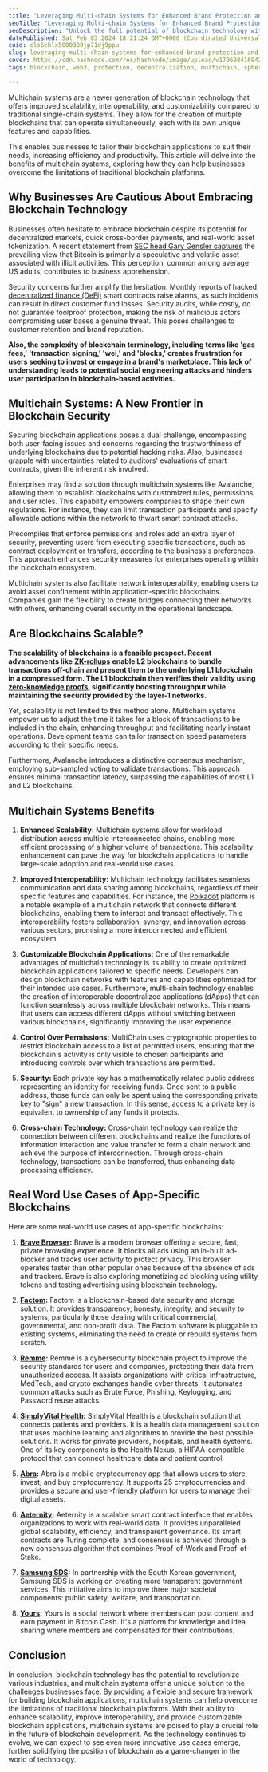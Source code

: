 ```yaml
---
title: "Leveraging Multi-chain Systems for Enhanced Brand Protection and Efficiency"
seoTitle: "Leveraging Multi-chain Systems for Enhanced Brand Protection and Effic"
seoDescription: "Unlock the full potential of blockchain technology with multichain systems! Discover how these cutting-edge solutions can enhance scalability, improve.."
datePublished: Sat Feb 03 2024 18:21:24 GMT+0000 (Coordinated Universal Time)
cuid: cls6ehlx5000309jp71dj9ppu
slug: leveraging-multi-chain-systems-for-enhanced-brand-protection-and-efficiency
cover: https://cdn.hashnode.com/res/hashnode/image/upload/v1706984169421/5c230209-a140-4e37-ad32-ad27aa7c5c26.png
tags: blockchain, web3, protection, decentralization, multichain, spheron

---
```


Multichain systems are a newer generation of blockchain technology that offers improved scalability, interoperability, and customizability compared to traditional single-chain systems. They allow for the creation of multiple blockchains that can operate simultaneously, each with its own unique features and capabilities.

This enables businesses to tailor their blockchain applications to suit their needs, increasing efficiency and productivity. This article will delve into the benefits of multichain systems, exploring how they can help businesses overcome the limitations of traditional blockchain platforms.

## Why Businesses Are Cautious About Embracing Blockchain Technology

Businesses often hesitate to embrace blockchain despite its potential for decentralized markets, quick cross-border payments, and real-world asset tokenization. A recent statement from [SEC head Gary Gensler captures](https://milkroad.com/news/bitcoin-is-a-highly-speculative-volatile-asset-says-secs-gensler/#:~:text=Gensler%20Says%20Bitcoin,store%20of%20value.) the prevailing view that Bitcoin is primarily a speculative and volatile asset associated with illicit activities. This perception, common among average US adults, contributes to business apprehension.

Security concerns further amplify the hesitation. Monthly reports of hacked [decentralized finance (DeFi)](https://blog.spheron.network/decentralization-regranting-control-power-distribution-of-the-internet) smart contracts raise alarms, as such incidents can result in direct customer fund losses. Security audits, while costly, do not guarantee foolproof protection, making the risk of malicious actors compromising user bases a genuine threat. This poses challenges to customer retention and brand reputation.

**Also, the complexity of blockchain terminology, including terms like 'gas fees,' 'transaction signing,' 'wei,' and 'blocks,' creates frustration for users seeking to invest or engage in a brand's marketplace. This lack of understanding leads to potential social engineering attacks and hinders user participation in blockchain-based activities.**

## Multichain Systems: A New Frontier in Blockchain Security

Securing blockchain applications poses a dual challenge, encompassing both user-facing issues and concerns regarding the trustworthiness of underlying blockchains due to potential hacking risks. Also, businesses grapple with uncertainties related to auditors' evaluations of smart contracts, given the inherent risk involved.

Enterprises may find a solution through multichain systems like Avalanche, allowing them to establish blockchains with customized rules, permissions, and user roles. This capability empowers companies to shape their own regulations. For instance, they can limit transaction participants and specify allowable actions within the network to thwart smart contract attacks.

Precompiles that enforce permissions and roles add an extra layer of security, preventing users from executing specific transactions, such as contract deployment or transfers, according to the business's preferences. This approach enhances security measures for enterprises operating within the blockchain ecosystem.

Multichain systems also facilitate network interoperability, enabling users to avoid asset confinement within application-specific blockchains. Companies gain the flexibility to create bridges connecting their networks with others, enhancing overall security in the operational landscape.

## Are Blockchains Scalable?

**The scalability of blockchains is a feasible prospect. Recent advancements like** [**ZK-rollups**](https://ethereum.org/developers/docs/scaling/zk-rollups) **enable L2 blockchains to bundle transactions off-chain and present them to the underlying L1 blockchain in a compressed form. The L1 blockchain then verifies their validity using** [**zero-knowledge proofs**](https://blog.spheron.network/how-zero-knowledge-proofs-are-changing-the-future-of-privacy-and-security)**, significantly boosting throughput while maintaining the security provided by the layer-1 networks.**

Yet, scalability is not limited to this method alone. Multichain systems empower us to adjust the time it takes for a block of transactions to be included in the chain, enhancing throughput and facilitating nearly instant operations. Development teams can tailor transaction speed parameters according to their specific needs.

Furthermore, Avalanche introduces a distinctive consensus mechanism, employing sub-sampled voting to validate transactions. This approach ensures minimal transaction latency, surpassing the capabilities of most L1 and L2 blockchains.

## Multichain Systems Benefits

1. **Enhanced Scalability:** Multichain systems allow for workload distribution across multiple interconnected chains, enabling more efficient processing of a higher volume of transactions. This scalability enhancement can pave the way for blockchain applications to handle large-scale adoption and real-world use cases.
    
2. **Improved Interoperability:** Multichain technology facilitates seamless communication and data sharing among blockchains, regardless of their specific features and capabilities. For instance, the [Polkadot](https://polkadot.network/) platform is a notable example of a multichain network that connects different blockchains, enabling them to interact and transact effectively. This interoperability fosters collaboration, synergy, and innovation across various sectors, promising a more interconnected and efficient ecosystem.
    
3. **Customizable Blockchain Applications:** One of the remarkable advantages of multichain technology is its ability to create optimized blockchain applications tailored to specific needs. Developers can design blockchain networks with features and capabilities optimized for their intended use cases. Furthermore, multi-chain technology enables the creation of interoperable decentralized applications (dApps) that can function seamlessly across multiple blockchain networks. This means that users can access different dApps without switching between various blockchains, significantly improving the user experience.
    
4. **Control Over Permissions:** MultiChain uses cryptographic properties to restrict blockchain access to a list of permitted users, ensuring that the blockchain's activity is only visible to chosen participants and introducing controls over which transactions are permitted.
    
5. **Security:** Each private key has a mathematically related public address representing an identity for receiving funds. Once sent to a public address, those funds can only be spent using the corresponding private key to "sign" a new transaction. In this sense, access to a private key is equivalent to ownership of any funds it protects.
    
6. **Cross-chain Technology:** Cross-chain technology can realize the connection between different blockchains and realize the functions of information interaction and value transfer to form a chain network and achieve the purpose of interconnection. Through cross-chain technology, transactions can be transferred, thus enhancing data processing efficiency.
    

## Real Word Use Cases of App-Specific Blockchains

Here are some real-world use cases of app-specific blockchains:

1. [**Brave Browser**](https://brave.com/en-in/)**:** Brave is a modern browser offering a secure, fast, private browsing experience. It blocks all ads using an in-built ad-blocker and tracks user activity to protect privacy. This browser operates faster than other popular ones because of the absence of ads and trackers. Brave is also exploring monetizing ad blocking using utility tokens and testing advertising using blockchain technology.
    
2. [**Factom**](https://factom.pro/)**:** Factom is a blockchain-based data security and storage solution. It provides transparency, honesty, integrity, and security to systems, particularly those dealing with critical commercial, governmental, and non-profit data. The Factom software is pluggable to existing systems, eliminating the need to create or rebuild systems from scratch.
    
3. [**Remme**](https://remme.io/)**:** Remme is a cybersecurity blockchain project to improve the security standards for users and companies, protecting their data from unauthorized access. It assists organizations with critical infrastructure, MedTech, and crypto exchanges handle cyber threats. It automates common attacks such as Brute Force, Phishing, Keylogging, and Password reuse attacks.
    
4. [**SimplyVital Health**](https://simplyvital.com/)**:** SimplyVital Health is a blockchain solution that connects patients and providers. It is a health data management solution that uses machine learning and algorithms to provide the best possible solutions. It works for private providers, hospitals, and health systems. One of its key components is the Health Nexus, a HIPAA-compatible protocol that can connect healthcare data and patient control.
    
5. [**Abra**](https://www.abra.com/)**:** Abra is a mobile cryptocurrency app that allows users to store, invest, and buy cryptocurrency. It supports 25 cryptocurrencies and provides a secure and user-friendly platform for users to manage their digital assets.
    
6. [**Aeternity**](https://aeternity.com/)**:** Aeternity is a scalable smart contract interface that enables organizations to work with real-world data. It provides unparalleled global scalability, efficiency, and transparent governance. Its smart contracts are Turing complete, and consensus is achieved through a new consensus algorithm that combines Proof-of-Work and Proof-of-Stake.
    
7. [**Samsung SDS**](https://www.samsungsds.com/in/index.html)**:** In partnership with the South Korean government, Samsung SDS is working on creating more transparent government services. This initiative aims to improve three major societal components: public safety, welfare, and transportation.
    
8. [**Yours**](https://www.yours.net/)**:** Yours is a social network where members can post content and earn payment in Bitcoin Cash. It's a platform for knowledge and idea sharing where members are compensated for their contributions.
    

## Conclusion

In conclusion, blockchain technology has the potential to revolutionize various industries, and multichain systems offer a unique solution to the challenges businesses face. By providing a flexible and secure framework for building blockchain applications, multichain systems can help overcome the limitations of traditional blockchain platforms. With their ability to enhance scalability, improve interoperability, and provide customizable blockchain applications, multichain systems are poised to play a crucial role in the future of blockchain development. As the technology continues to evolve, we can expect to see even more innovative use cases emerge, further solidifying the position of blockchain as a game-changer in the world of technology.